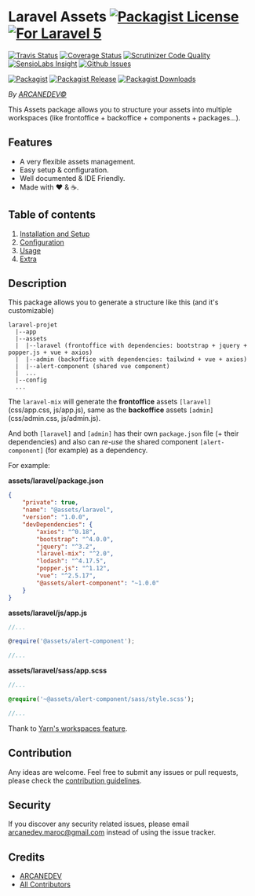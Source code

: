 # Laravel Assets [![Packagist License][badge_license]](LICENSE.md) [![For Laravel 5][badge_laravel]][link-github-repo]

[![Travis Status][badge_build]][link-travis]
[![Coverage Status][badge_coverage]][link-scrutinizer]
[![Scrutinizer Code Quality][badge_quality]][link-scrutinizer]
[![SensioLabs Insight][badge_insight]][link-insight]
[![Github Issues][badge_issues]][link-github-issues]

[![Packagist][badge_package]][link-packagist]
[![Packagist Release][badge_release]][link-packagist]
[![Packagist Downloads][badge_downloads]][link-packagist]

*By [ARCANEDEV&copy;](http://www.arcanedev.net/)*

This Assets package allows you to structure your assets into multiple workspaces (like frontoffice + backoffice + components + packages&hellip;).

## Features

  * A very flexible assets management.
  * Easy setup &amp; configuration.
  * Well documented &amp; IDE Friendly.
  * Made with :heart: &amp; :coffee:.

## Table of contents

  1. [Installation and Setup](_docs/1-Installation-and-Setup.md)
  2. [Configuration](_docs/2-Configuration.md)
  3. [Usage](_docs/3-Usage.md)
  4. [Extra](_docs/4-Extra.md)

## Description

This package allows you to generate a structure like this (and it's customizable)

```
laravel-projet
  |--app
  |--assets
  |  |--laravel (frontoffice with dependencies: bootstrap + jquery + popper.js + vue + axios)
  |  |--admin (backoffice with dependencies: tailwind + vue + axios)
  |  |--alert-component (shared vue component)
  |  ...
  |--config
  ...
```

The `laravel-mix` will generate the **frontoffice** assets `[laravel]` (css/app.css, js/app.js), same as the **backoffice** assets `[admin]` (css/admin.css, js/admin.js).

And both `[laravel]` and `[admin]` has their own `package.json` file (+ their dependencies) and also can *re-use* the shared component `[alert-component]` (for example) as a dependency.

For example:

**assets/laravel/package.json**
```json
{
    "private": true,
    "name": "@assets/laravel",
    "version": "1.0.0",
    "devDependencies": {
        "axios": "^0.18",
        "bootstrap": "^4.0.0",
        "jquery": "^3.2",
        "laravel-mix": "^2.0",
        "lodash": "^4.17.5",
        "popper.js": "^1.12",
        "vue": "^2.5.17",
        "@assets/alert-component": "~1.0.0"
    }
}
```

**assets/laravel/js/app.js**
```js
//...

@require('@assets/alert-component');

//...
```

**assets/laravel/sass/app.scss**
```sass
//...

@require('~@assets/alert-component/sass/style.scss');

//...
```

Thank to [Yarn's workspaces feature](https://yarnpkg.com/lang/en/docs/workspaces).

## Contribution

Any ideas are welcome. Feel free to submit any issues or pull requests, please check the [contribution guidelines](CONTRIBUTING.md).

## Security

If you discover any security related issues, please email arcanedev.maroc@gmail.com instead of using the issue tracker.

## Credits

  - [ARCANEDEV][link-author]
  - [All Contributors][link-contributors]

[badge_laravel]:      https://img.shields.io/badge/For%20Laravel-5.7-orange.svg?style=flat-square
[badge_license]:      https://img.shields.io/packagist/l/arcanedev/laravel-assets.svg?style=flat-square
[badge_build]:        https://img.shields.io/travis/ARCANEDEV/LaravelAssets.svg?style=flat-square
[badge_coverage]:     https://img.shields.io/scrutinizer/coverage/g/ARCANEDEV/LaravelAssets.svg?style=flat-square
[badge_quality]:      https://img.shields.io/scrutinizer/g/ARCANEDEV/LaravelAssets.svg?style=flat-square
[badge_insight]:      https://img.shields.io/sensiolabs/i/7e64bd56-73d5-4a3e-9114-abf6abdc65e7.svg?style=flat-square
[badge_issues]:       https://img.shields.io/github/issues/ARCANEDEV/LaravelAssets.svg?style=flat-square
[badge_package]:      https://img.shields.io/badge/package-arcanedev/laravel--assets-blue.svg?style=flat-square
[badge_release]:      https://img.shields.io/packagist/v/arcanedev/laravel-assets.svg?style=flat-square
[badge_downloads]:    https://img.shields.io/packagist/dt/arcanedev/laravel-assets.svg?style=flat-square

[link-author]:        https://github.com/arcanedev-maroc
[link-github-repo]:   https://github.com/ARCANEDEV/LaravelAssets
[link-github-issues]: https://github.com/ARCANEDEV/LaravelAssets/issues
[link-contributors]:  https://github.com/ARCANEDEV/LaravelAssets/graphs/contributors
[link-packagist]:     https://packagist.org/packages/arcanedev/laravel-assets
[link-travis]:        https://travis-ci.org/ARCANEDEV/LaravelAssets
[link-scrutinizer]:   https://scrutinizer-ci.com/g/ARCANEDEV/LaravelAssets/?branch=master
[link-insight]:       https://insight.sensiolabs.com/projects/7e64bd56-73d5-4a3e-9114-abf6abdc65e7
